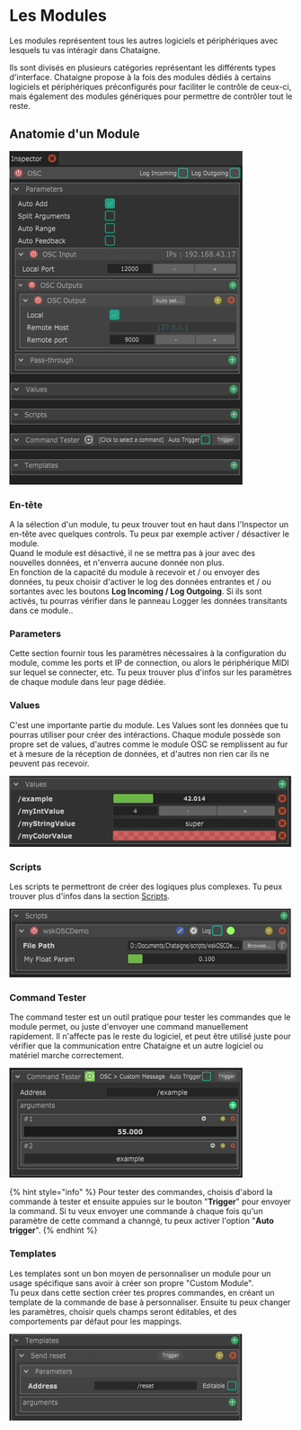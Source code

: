 # Les Modules

Les modules représentent tous les autres logiciels et périphériques avec lesquels tu vas intéragir dans Chataigne.

Ils sont divisés en plusieurs catégories représentant les différents types d'interface. Chataigne propose à la fois des modules dédiés à certains logiciels et périphériques préconfigurés pour faciliter le contrôle de ceux-ci, mais également des modules génériques pour permettre de contrôler tout le reste.

## Anatomie d'un Module

![The Inspector view of an OSC Module](../.gitbook/assets/osc.png)

### En-tête

A la sélection d'un module, tu peux trouver tout en haut dans l'Inspector un en-tête avec quelques controls. Tu peux par exemple activer / désactiver le module.  
Quand le module est désactivé, il ne se mettra pas à jour avec des nouvelles données, et n'enverra aucune donnée non plus.  
En fonction de la capacité du module à recevoir et / ou envoyer des données, tu peux choisir d'activer le log des données entrantes et / ou sortantes avec les boutons **Log Incoming / Log Outgoing**. Si ils sont activés, tu pourras vérifier dans le panneau Logger les données transitants dans ce module..

### Parameters

Cette section fournir tous les paramètres nécessaires à la configuration du module, comme les ports et IP de connection, ou alors le périphérique MIDI sur lequel se connecter, etc. Tu peux trouver plus d'infos sur les paramètres de chaque module dans leur page dédiée.

### Values

C'est une importante partie du module. Les Values sont les données que tu pourras utiliser pour créer des intéractions. Chaque module possède son propre set de values, d'autres comme le module OSC se remplissent au fur et à mesure de la réception de données, et d'autres non rien car ils ne peuvent pas recevoir.

![](../.gitbook/assets/osc_values.png)

### Scripts

Les scripts te permettront de créer des logiques plus complexes. Tu peux trouver plus d'infos dans la section [Scripts](../scripting/untitled.md).

![](../.gitbook/assets/module_scripts.png)

### Command Tester

The command tester est un outil pratique pour tester les commandes que le module permet, ou juste d'envoyer une command manuellement rapidement. Il n'affecte pas le reste du logiciel, et peut être utilisé juste pour vérifier que la communication entre Chataigne et un autre logiciel ou matériel marche correctement.

![](../.gitbook/assets/command-tester.png)

{% hint style="info" %}
Pour tester des commandes, choisis d'abord la commande à tester et ensuite appuies sur le bouton "**Trigger**" pour envoyer la command. Si tu veux envoyer une commande à chaque fois qu'un paramètre de cette command a channgé, tu peux activer l'option "**Auto trigger**".
{% endhint %}

### Templates

Les templates sont un bon moyen de personnaliser un module pour un usage spécifique sans avoir à créer son propre "Custom Module".  
Tu peux dans cette section créer tes propres commandes, en créant un template de la commande de base à personnaliser. Ensuite tu peux changer les paramètres, choisir quels champs seront éditables, et des comportements par défaut pour les mappings.

![](../.gitbook/assets/template.png)

